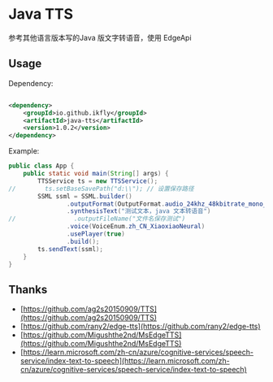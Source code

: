 # Java TTS
参考其他语言版本写的Java 版文字转语音，使用 EdgeApi

## Usage

Dependency:
```xml

<dependency>
    <groupId>io.github.ikfly</groupId>
    <artifactId>java-tts</artifactId>
    <version>1.0.2</version>
</dependency>

```

Example:
```java
public class App {
    public static void main(String[] args) {
        TTSService ts = new TTSService();
//        ts.setBaseSavePath("d:\\"); // 设置保存路径
        SSML ssml = SSML.builder()
                .outputFormat(OutputFormat.audio_24khz_48kbitrate_mono_mp3)
                .synthesisText("测试文本，java 文本转语音")
//                .outputFileName("文件名保存测试")
                .voice(VoiceEnum.zh_CN_XiaoxiaoNeural)
                .usePlayer(true)
                .build();
        ts.sendText(ssml);
    }
}
```

## Thanks
- [https://github.com/ag2s20150909/TTS](https://github.com/ag2s20150909/TTS)
- [https://github.com/rany2/edge-tts](https://github.com/rany2/edge-tts)
- [https://github.com/Migushthe2nd/MsEdgeTTS](https://github.com/Migushthe2nd/MsEdgeTTS)
- [https://learn.microsoft.com/zh-cn/azure/cognitive-services/speech-service/index-text-to-speech](https://learn.microsoft.com/zh-cn/azure/cognitive-services/speech-service/index-text-to-speech)

